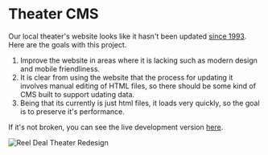 # Theater CMS
Our local theater's website looks like it hasn't been updated [since 1993](http://reeldealtheater.com). Here are the goals with this project.
 1. Improve the website in areas where it is lacking such as modern design and mobile friendliness.
 2. It is clear from using the website that the process for updating it involves manual editing of HTML files, so there should be some kind of CMS built to support udating data.
 3. Being that its currently is just html files, it loads very quickly, so the goal is to preserve it's performance.
 
If it's not broken, you can see the live development version [here](https://theater-cms.sutherlandon.com).

![Reel Deal Theater Redesign](https://sutherlandon.com/static/media/theater-cms.51522bc6.jpg)
